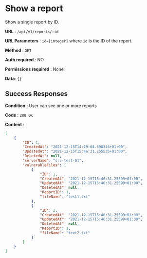 # Show a report

Show a single report by ID.

**URL** : `/api/v1/reports/:id`

**URL Parameters** : `id=[integer]` where `id` is the ID of the report.

**Method** : `GET`

**Auth required** : NO

**Permissions required** : None

**Data**: `{}`

## Success Responses

**Condition** : User can see one or more reports

**Code** : `200 OK`

**Content** :

```json
[
    {
        "ID": 1,
        "CreatedAt": "2021-12-15T14:19:04.698346+01:00",
        "UpdatedAt": "2021-12-15T15:46:31.255535+01:00",
        "DeletedAt": null,
        "serverName": "srv-test-01",
        "vulnerableFiles": [
            {
                "ID": 1,
                "CreatedAt": "2021-12-15T15:46:31.25599+01:00",
                "UpdatedAt": "2021-12-15T15:46:31.25599+01:00",
                "DeletedAt": null,
                "ReportID": 1,
                "fileName": "test1.txt"
            },
            {
                "ID": 2,
                "CreatedAt": "2021-12-15T15:46:31.25599+01:00",
                "UpdatedAt": "2021-12-15T15:46:31.25599+01:00",
                "DeletedAt": null,
                "ReportID": 1,
                "fileName": "text2.txt"
            }
        ]
    }
]
```